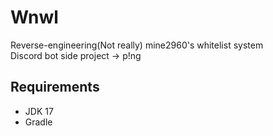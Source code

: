 # Wnwl

Reverse-engineering(Not really) mine2960's whitelist system  
Discord bot side project -> p!ng

## Requirements
- JDK 17
- Gradle
